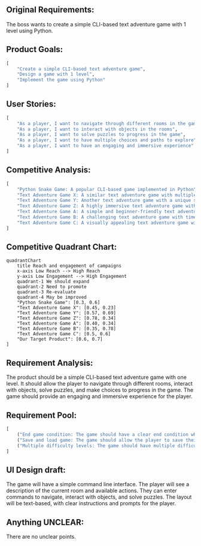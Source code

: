 ## Original Requirements:
The boss wants to create a simple CLI-based text adventure game with 1 level using Python.

## Product Goals:
```python
[
    "Create a simple CLI-based text adventure game",
    "Design a game with 1 level",
    "Implement the game using Python"
]
```

## User Stories:
```python
[
    "As a player, I want to navigate through different rooms in the game",
    "As a player, I want to interact with objects in the rooms",
    "As a player, I want to solve puzzles to progress in the game",
    "As a player, I want to have multiple choices and paths to explore",
    "As a player, I want to have an engaging and immersive experience"
]
```

## Competitive Analysis:
```python
[
    "Python Snake Game: A popular CLI-based game implemented in Python",
    "Text Adventure Game X: A similar text adventure game with multiple levels",
    "Text Adventure Game Y: Another text adventure game with a unique storyline",
    "Text Adventure Game Z: A highly immersive text adventure game with complex puzzles",
    "Text Adventure Game A: A simple and beginner-friendly text adventure game",
    "Text Adventure Game B: A challenging text adventure game with time constraints",
    "Text Adventure Game C: A visually appealing text adventure game with rich graphics"
]
```

## Competitive Quadrant Chart:
```mermaid
quadrantChart
    title Reach and engagement of campaigns
    x-axis Low Reach --> High Reach
    y-axis Low Engagement --> High Engagement
    quadrant-1 We should expand
    quadrant-2 Need to promote
    quadrant-3 Re-evaluate
    quadrant-4 May be improved
    "Python Snake Game": [0.3, 0.6]
    "Text Adventure Game X": [0.45, 0.23]
    "Text Adventure Game Y": [0.57, 0.69]
    "Text Adventure Game Z": [0.78, 0.34]
    "Text Adventure Game A": [0.40, 0.34]
    "Text Adventure Game B": [0.35, 0.78]
    "Text Adventure Game C": [0.5, 0.6]
    "Our Target Product": [0.6, 0.7]
]
```

## Requirement Analysis:
The product should be a simple CLI-based text adventure game with one level. It should allow the player to navigate through different rooms, interact with objects, solve puzzles, and make choices to progress in the game. The game should provide an engaging and immersive experience for the player.

## Requirement Pool:
```python
[
    ("End game condition: The game should have a clear end condition when the player completes the level.", "P0"),
    ("Save and load game: The game should allow the player to save their progress and load it later.", "P1"),
    ("Multiple difficulty levels: The game should have multiple difficulty levels to cater to different players.", "P2")
]
```

## UI Design draft:
The game will have a simple command line interface. The player will see a description of the current room and available actions. They can enter commands to navigate, interact with objects, and solve puzzles. The layout will be text-based, with clear instructions and prompts for the player.

## Anything UNCLEAR:
There are no unclear points.